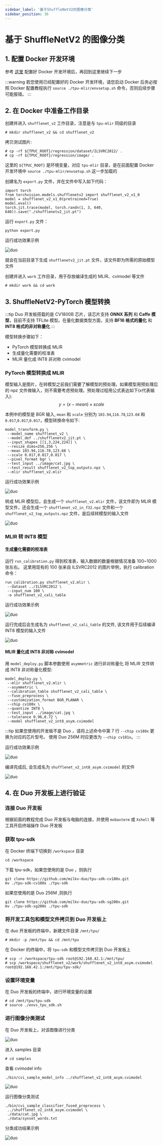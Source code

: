 ```yaml
---
sidebar_label: '基于ShuffleNetV2的图像分类'
sidebar_position: 36
---
```


# 基于 ShuffleNetV2 的图像分类

## 1. 配置 Docker 开发环境

参考 [这里](https://milkv.io/zh/docs/duo/application-development/tpu/tpu-docker) 配置好 Docker 开发环境后，再回到这里继续下一步

:::warning
若您使用已经配置好的 Docker 开发环境，请您启动 Docker 后务必按照 Docker 配置教程执行 `source ./tpu-mlir/envsetup.sh` 命令，否则后续步骤可能报错。
:::

## 2. 在 Docker 中准备工作目录

创建并进入 `shufflenet_v2` 工作目录，注意是与 `tpu-mlir` 同级的目录
```
# mkdir shufflenet_v2 && cd shufflenet_v2
```

拷贝测试图片:
```
# cp -rf ${TPUC_ROOT}/regression/dataset/ILSVRC2012/ .
# cp -rf ${TPUC_ROOT}/regression/image/ .
```
这里的 `${TPUC_ROOT}` 是环境变量，对应 `tpu-mlir` 目录，是在前面配置 Docker 开发环境中 `source ./tpu-mlir/envsetup.sh` 这一步加载的

创建名为 `export.py` 文件，并在文件中写入如下代码：
```
import torch
from torchvision.models.shufflenetv2 import shufflenet_v2_x1_0
model = shufflenet_v2_x1_0(pretrained=True)
model.eval()
torch.jit.trace(model, torch.randn(1, 3, 640, 640)).save("./shufflenetv2_jit.pt")
```

运行 `export.py` 文件：
```
python export.py
```

运行成功效果示例

![duo](/docs/duo/tpu/duo-tpu-shufflenetv2_05.png)

就会在当前目录下生成 `shufflenetv2_jit.pt` 文件，该文件即为所需的原始模型文件

创建并进入 `work` 工作目录，用于存放编译生成的 MLIR、cvimodel 等文件
```
# mkdir work && cd work
```

## 3. ShuffleNetV2-PyTorch 模型转换

:::tip
Duo 开发板搭载的是 CV1800B 芯片，该芯片支持 **ONNX 系列** 和 **Caffe 模型**，目前不支持 TFLite 模型。在量化数据类型方面，支持 **BF16 格式的量化** 和 **INT8 格式的非对称量化**
:::

模型转换步骤如下：
- PyTorch 模型转换成 MLIR
- 生成量化需要的校准表
- MLIR 量化成 INT8 非对称 cvimodel

### PyTorch 模型转换成 MLIR

模型输入是图片，在转模型之前我们需要了解模型的预处理。如果模型用预处理后的 npz 文件做输入，则不需要考虑预处理。预处理过程用公式表达如下($x$代表输入): $$ y = (x-mean)\times scale $$

本例中的模型是 BGR 输入, `mean` 和 `scale` 分别为 `103.94`,`116.78`,`123.68` 和 `0.017`,`0.017`,`0.017`，模型转换命令如下:
```
model_transform.py \
 --model_name shufflenet_v2 \
 --model_def ../shufflenetv2_jit.pt \
 --input_shapes [[1,3,224,224]] \
 --resize_dims=256,256 \
 --mean 103.94,116.78,123.68 \
 --scale 0.017,0.017,0.017 \
 --pixel_format bgr \
 --test_input ../image/cat.jpg \
 --test_result shufflenet_v2_top_outputs.npz \
 --mlir shufflenet_v2.mlir
```

运行成功效果示例

![duo](/docs/duo/tpu/duo-tpu-shufflenetv2_06.png)

转成 MLIR 模型后，会生成一个 `shufflenet_v2.mlir` 文件，该文件即为 MLIR 模型文件，还会生成一个 `shufflenet_v2_in_f32.npz` 文件和一个 `shufflenet_v2_top_outputs.npz` 文件，是后续转模型的输入文件

![duo](/docs/duo/tpu/duo-tpu-shufflenetv2_07.png)

### MLIR 转 INT8 模型

#### 生成量化需要的校准表

运行 `run_calibration.py` 得到校准表，输入数据的数量根据情况准备 100~1000 张左右。 这里用现有的 100 张来自 ILSVRC2012 的图片举例，执行 calibration 命令：
```
run_calibration.py shufflenet_v2.mlir \
 --dataset ../ILSVRC2012 \
 --input_num 100 \
 -o shufflenet_v2_cali_table
```

运行成功效果示例

![duo](/docs/duo/tpu/duo-tpu-shufflenetv2_08.png)

运行完成后会生成名为 `shufflenet_v2_cali_table` 的文件, 该文件用于后续编译 INT8 模型的输入文件

![duo](/docs/duo/tpu/duo-tpu-shufflenetv2_09.png)

#### MLIR 量化成 INT8 非对称 cvimodel

用 `model_deploy.py` 脚本参数使用 `asymmetric` 进行非对称量化 将 MLIR 文件转成 INT8 非对称量化模型:
```
model_deploy.py \
 --mlir shufflenet_v2.mlir \
 --asymmetric \
 --calibration_table shufflenet_v2_cali_table \
 --fuse_preprocess \
 --customization_format BGR_PLANAR \
 --chip cv180x \
 --quantize INT8 \
 --test_input ../image/cat.jpg \
 --tolerance 0.96,0.72 \
 --model shufflenet_v2_int8_asym.cvimodel
```

:::tip
如果您使用的开发板不是 Duo ，请将上述命令中第 7 行 `--chip cv180x` 更换为对应的芯片型号。
使用 Duo 256M 时应更改为 `--chip cv181x`。
:::

运行成功效果示例

![duo](/docs/duo/tpu/duo-tpu-shufflenetv2_10.png)

编译完成后, 会生成名为 `shufflenet_v2_int8_asym.cvimodel` 的文件

![duo](/docs/duo/tpu/duo-tpu-shufflenetv2_11.png)

## 4. 在 Duo 开发板上进行验证

### 连接 Duo 开发板

根据前面的教程完成 Duo 开发板与电脑的连接，并使用 `mobaxterm` 或 `Xshell` 等工具开启终端操作 Duo 开发板

### 获取 tpu-sdk

在 Docker 终端下切换到 `/workspace` 目录
```
cd /workspace
```

下载 tpu-sdk，如果您使用的是 Duo ，则执行
```
git clone https://github.com/milkv-duo/tpu-sdk-cv180x.git
mv ./tpu-sdk-cv180x ./tpu-sdk
```

如果您使用的是 Duo 256M ,则执行
```
git clone https://github.com/milkv-duo/tpu-sdk-sg200x.git
mv ./tpu-sdk-sg200x ./tpu-sdk
```

### 将开发工具包和模型文件拷贝到 Duo 开发板上

在 duo 开发板的终端中，新建文件目录 `/mnt/tpu/`
```
# mkdir -p /mnt/tpu && cd /mnt/tpu
```

在 Docker 的终端中，将 `tpu-sdk` 和模型文件拷贝到 Duo 开发板上
```
# scp -r /workspace/tpu-sdk root@192.168.42.1:/mnt/tpu/
# scp /workspace/shufflenet_v2/work/shufflenet_v2_int8_asym.cvimodel root@192.168.42.1:/mnt/tpu/tpu-sdk/
```

### 设置环境变量

在 Duo 开发板的终端中，进行环境变量的设置
```
# cd /mnt/tpu/tpu-sdk
# source ./envs_tpu_sdk.sh
```

### 进行图像分类测试

在 Duo 开发板上，对该图像进行分类

![duo](/docs/duo/tpu/duo-tpu-cat.jpg)

进入 samples 目录

```
# cd samples
```

查看 cvimodel info
```
./bin/cvi_sample_model_info ../shufflenet_v2_int8_asym.cvimodel
```

![duo](/docs/duo/tpu/duo-tpu-shufflenetv2_12.png)

运行图像分类测试
```
./bin/cvi_sample_classifier_fused_preprocess \
 ../shufflenet_v2_int8_asym.cvimodel \
 ./data/cat.jpg \
 ./data/synset_words.txt
```

分类成功结果示例

![duo](/docs/duo/tpu/duo-tpu-shufflenetv2_13.png)
